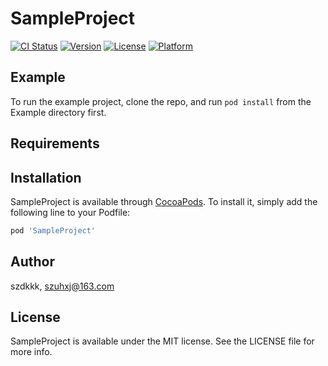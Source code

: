 # SampleProject

[![CI Status](https://img.shields.io/travis/szdkkk/SampleProject.svg?style=flat)](https://travis-ci.org/szdkkk/SampleProject)
[![Version](https://img.shields.io/cocoapods/v/SampleProject.svg?style=flat)](https://cocoapods.org/pods/SampleProject)
[![License](https://img.shields.io/cocoapods/l/SampleProject.svg?style=flat)](https://cocoapods.org/pods/SampleProject)
[![Platform](https://img.shields.io/cocoapods/p/SampleProject.svg?style=flat)](https://cocoapods.org/pods/SampleProject)

## Example

To run the example project, clone the repo, and run `pod install` from the Example directory first.

## Requirements

## Installation

SampleProject is available through [CocoaPods](https://cocoapods.org). To install
it, simply add the following line to your Podfile:

```ruby
pod 'SampleProject'
```

## Author

szdkkk, szuhxj@163.com

## License

SampleProject is available under the MIT license. See the LICENSE file for more info.
